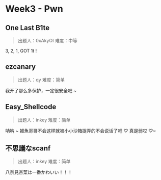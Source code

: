 # Week3 - Pwn

## One Last B1te

> 出题人：0xAkyOI
> 难度：中等

3, 2, 1, GOT 1t !

## ezcanary

> 出题人：qy
> 难度：简单

我开了那么多保护，一定很安全吧 ~

## Easy_Shellcode

> 出题人：inkey
> 难度：简单

呐呐 \~ 雑魚哥哥不会这样就被小小沙箱捉弄的不会说话了吧 ♡ 真是弱哎 ♡\~

## 不思議なscanf

> 出题人：inkey
> 难度：简单

八奈見杏菜は一番かわいい！！！

